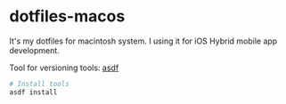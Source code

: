 # dotfiles-macos

It's my dotfiles for macintosh system.
I using it for iOS Hybrid mobile app development.

Tool for versioning tools: [asdf](https://asdf-vm.com)

```bash
# Install tools
asdf install
```
